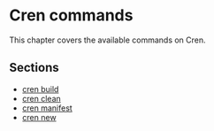 # Cren commands

This chapter covers the available commands on Cren.

## Sections

- [cren build](./cren-build.md)
- [cren clean](./cren-clean.md)
- [cren manifest](./cren-manifest.md)
- [cren new](./cren-new.md)
